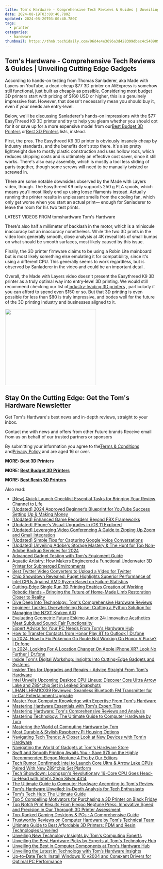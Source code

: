 ```yaml
---
title: Tom's Hardware - Comprehensive Tech Reviews & Guides | Unveiling Cutting Edge Gadgets
date: 2024-08-19T03:00:40.780Z
updated: 2024-08-20T03:00:40.780Z
tags:
  - printer
categories:
  - hardware
thumbnail: https://thmb.techidaily.com/96d4e4e3696a3d428399dbec4c54090942565cd5b197d0762ff7457e8ce649a0.jpg
---
```


## Tom's Hardware - Comprehensive Tech Reviews & Guides | Unveiling Cutting Edge Gadgets

According to hands-on testing from Thomas Sanladerer, aka Made with Layers on YouTube, a dead-cheap $77 3D printer on AliExpress is somehow still functional, just built as cheaply as possible. Considering most budget 3D printers start with pricing of $160 USD or higher, this is a genuinely impressive feat. However, that doesn't necessarily mean you should buy it, even if your needs are entry-level.

 Below, we'll be discussing Sanladerer's hands-on impressions with the $77 EasyThreed K9 3D printer and try to help you gleam whether you should opt for it or save up for a more expensive model from our[Best Budget 3D Printers](https://www.tomshardware.com/best-picks/best-budget-3d-printers) or[Best 3D Printers](https://www.tomshardware.com/best-picks/best-3d-printers) lists, instead.

 First, the pros. The Easythreed K9 3D printer is obviously insanely cheap by industry standards, and the benefits don't stop there. It's also pretty lightweight due to mostly plastic construction and uses hollow rods, which reduces shipping costs and is ultimately an effective cost saver, since it still works. There's also easy assembly, which is mostly a tool less sliding of parts together, though some screws will need to be manually twisted or screwed in.

 There are some notable downsides observed by the Made with Layers video, though. The Easythreed K9 only supports 250 g PLA spools, which means you'll most likely end up using loose filaments instead. Actually running the printer results in unpleasant smells from the cooling fan, which only get worse when you start an actual print— enough for Sanladerer to leave the room for his two test prints.

 LATEST VIDEOS FROM tomshardware Tom's Hardware

 There's also half a millimeter of backlash in the motor, which is a miniscule inaccuracy but an inaccuracy nonetheless. While the two 3D prints in the video look generally smooth, close analysis at 4K reveal lots of small bumps on what should be smooth surfaces, most likely caused by this issue.

 Finally, the 3D printer firmware claims to be using a Robin Lite mainboard but is most likely something else emulating it for compatibility, since it's using a different CPU. This generally seems to work regardless, but is observed by Sanladerer in the video and could be an important detail.

 Overall, the Made with Layers video doesn't present the Easythreed K9 3D printer as a truly optimal way into entry-level 3D printing. We would still recommend checking our list of[industry-leading 3D printers](https://www.tomshardware.com/best-picks/best-3d-printers) , particularly if you can afford to spend even $150 or so. But that 3D printing is even possible for less than $80 is truly impressive, and bodes well for the future of the 3D printing industry and businesses aligned to it.

<!-- affiliate ads begin -->
<a href="https://printrendy.pxf.io/c/5597632/1453719/17020" target="_top" id="1453719"><img src="//a.impactradius-go.com/display-ad/17020-1453719" border="0" alt="" width="300" height="250"/></a><img height="0" width="0" src="https://imp.pxf.io/i/5597632/1453719/17020" style="position:absolute;visibility:hidden;" border="0" />
<!-- affiliate ads end -->
## Stay On the Cutting Edge: Get the Tom's Hardware Newsletter

 Get Tom's Hardware's best news and in-depth reviews, straight to your inbox.

 Contact me with news and offers from other Future brands  Receive email from us on behalf of our trusted partners or sponsors

 By submitting your information you agree to the[Terms & Conditions](https://futureplc.com/terms-conditions/) and[Privacy Policy](https://futureplc.com/privacy-policy/) and are aged 16 or over.

**MORE:** [**Best 3D Printers**](https://www.tomshardware.com/best-picks/best-3d-printers)

**MORE:** [**Best Budget 3D Printers**](https://www.tomshardware.com/best-picks/best-budget-3d-printers)

**MORE:** [**Best Resin 3D Printers**](https://www.tomshardware.com/best-picks/best-resin-3d-printers)


<ins class="adsbygoogle"
     style="display:block"
     data-ad-format="autorelaxed"
     data-ad-client="ca-pub-7571918770474297"
     data-ad-slot="1223367746"></ins>



<ins class="adsbygoogle"
     style="display:block"
     data-ad-client="ca-pub-7571918770474297"
     data-ad-slot="8358498916"
     data-ad-format="auto"
     data-full-width-responsive="true"></ins>

<span class="atpl-alsoreadstyle">Also read:</span>
<div><ul>
<li><a href="https://extra-approaches.techidaily.com/new-quick-launch-checklist-essential-tasks-for-bringing-your-review-channel-to-life/"><u>[New] Quick Launch Checklist  Essential Tasks for Bringing Your Review Channel to Life</u></a></li>
<li><a href="https://youtube-tips.techidaily.com/ed-2024-approved-beginners-blueprint-for-youtube-success-setting-up-and-making-money/"><u>[Updated] 2024 Approved  Beginner’s Blueprint for YouTube Success  Setting Up & Making Money</u></a></li>
<li><a href="https://remote-screen-capture.techidaily.com/updated-enhanced-game-recorders-beyond-fbx-frameworks/"><u>[Updated] Enhanced Game Recorders Beyond FBX Frameworks</u></a></li>
<li><a href="https://extra-approaches.techidaily.com/updated-iphones-visual-upgrades-in-ios-11-explored/"><u>[Updated] IPhone's Visual Upgrades in iOS 11 Explored</u></a></li>
<li><a href="https://extra-approaches.techidaily.com/updated-leveraging-video-conferencing-a-guide-to-zipping-up-zoom-and-gmail-integration/"><u>[Updated] Leveraging Video Conferencing  A Guide to Zipping Up Zoom and Gmail Integration</u></a></li>
<li><a href="https://screen-video-capture.techidaily.com/updated-simple-tips-for-capturing-google-voice-conversations/"><u>[Updated] Simple Tips for Capturing Google Voice Conversations</u></a></li>
<li><a href="https://vp-tips.techidaily.com/updated-unveiling-adobes-storage-mastery-and-the-hunt-for-top-non-adobe-backup-services-for-2024/"><u>[Updated] Unveiling Adobe's Storage Mastery & The Hunt for Top Non-Adobe Backup Services for 2024</u></a></li>
<li><a href="https://hardware-tips.techidaily.com/advanced-gadget-testing-with-toms-equipment-guide/"><u>Advanced Gadget Testing with Tom's Equipment Guide</u></a></li>
<li><a href="https://hardware-tips.techidaily.com/aquatic-artistry-how-makers-engineered-a-functional-underwater-3d-printer-for-submerged-environments/"><u>Aquatic Artistry: How Makers Engineered a Functional Underwater 3D Printer for Submerged Environments</u></a></li>
<li><a href="https://fox-links.techidaily.com/best-twitter-video-converters-to-upload-a-video-for-twitter/"><u>Best Twitter Video Converters to Upload a Video for Twitter</u></a></li>
<li><a href="https://hardware-tips.techidaily.com/chip-showdown-revealed-puget-highlights-superior-performance-of-intel-cpus-against-amd-ryzen-based-on-failure-statistics/"><u>Chip Showdown Revealed: Puget Highlights Superior Performance of Intel CPUs Against AMD Ryzen Based on Failure Statistics</u></a></li>
<li><a href="https://hardware-tips.techidaily.com/cutting-edge-single-run-3d-printing-enables-creation-of-working-robotic-hands-bringing-the-future-of-home-made-limb-restoration-closer-to-reality/"><u>Cutting-Edge Single Run 3D Printing Enables Creation of Working Robotic Hands – Bringing the Future of Home-Made Limb Restoration Closer to Reality</u></a></li>
<li><a href="https://hardware-tips.techidaily.com/dive-deep-into-technology-toms-comprehensive-hardware-reviews/"><u>Dive Deep Into Technology: Tom's Comprehensive Hardware Reviews</u></a></li>
<li><a href="https://hardware-tips.techidaily.com/engineer-tackles-overwhelming-noise-crafting-a-python-solution-for-managing-the-nzxt-kraken-aio/"><u>Engineer Tackles Overwhelming Noise: Crafting a Python Solution for Managing the NZXT Kraken AIO</u></a></li>
<li><a href="https://hardware-tips.techidaily.com/evaluating-geometric-future-eskimo-junior-24-innovative-aesthetics-meet-subdued-sound-fair-functionality/"><u>Evaluating Geometric Future Eskimo Junior 24: Innovative Aesthetics Meet Subdued Sound; Fair Functionality</u></a></li>
<li><a href="https://hardware-tips.techidaily.com/expert-advice-for-your-pc-needs-from-toms-hardware-hub/"><u>Expert Advice for Your PC Needs From Tom's Hardware Hub</u></a></li>
<li><a href="https://blog-min.techidaily.com/how-to-transfer-contacts-from-honor-play-8t-to-outlook-drfone-by-drfone-transfer-from-android-transfer-from-android/"><u>How to Transfer Contacts from Honor Play 8T to Outlook | Dr.fone</u></a></li>
<li><a href="https://pokemon-go-android.techidaily.com/in-2024-how-to-fix-pokemon-go-route-not-working-on-honor-v-purse-drfone-by-drfone-virtual-android/"><u>In 2024, How to Fix Pokemon Go Route Not Working On Honor V Purse? | Dr.fone</u></a></li>
<li><a href="https://phone-solutions.techidaily.com/in-2024-looking-for-a-location-changer-on-apple-iphone-xr-look-no-further-drfone-by-drfone-virtual-ios/"><u>In 2024, Looking For A Location Changer On Apple iPhone XR? Look No Further | Dr.fone</u></a></li>
<li><a href="https://hardware-tips.techidaily.com/inside-toms-digital-workshop-insights-into-cutting-edge-gadgets-and-systems/"><u>Inside Tom's Digital Workshop: Insights Into Cutting-Edge Gadgets and Systems</u></a></li>
<li><a href="https://hardware-tips.techidaily.com/insider-tips-for-upgrades-and-repairs-advice-straight-from-toms-hardware/"><u>Insider Tips for Upgrades and Repairs - Advice Straight From Tom's Hardware</u></a></li>
<li><a href="https://hardware-tips.techidaily.com/intel-unveils-upcoming-desktop-cpu-lineup-discover-core-ultra-arrow-lake-and-z89chip-set-in-leaked-snapshots/"><u>Intel Unveils Upcoming Desktop CPU Lineup: Discover Core Ultra Arrow Lake and Z89^chip Set in Leaked Snapshots</u></a></li>
<li><a href="https://hardware-tips.techidaily.com/lihan-lhfm1c039-reviewed-seamless-bluetooth-fm-transmitter-for-in-car-entertainment-upgrade/"><u>LIHAN LHFM1C039 Reviewed: Seamless Bluetooth FM Transmitter for In-Car Entertainment Upgrade</u></a></li>
<li><a href="https://hardware-tips.techidaily.com/master-your-computer-knowledge-with-expertise-from-toms-hardware/"><u>Master Your Computer Knowledge with Expertise From Tom's Hardware</u></a></li>
<li><a href="https://hardware-tips.techidaily.com/mastering-hardware-essentials-with-toms-expert-tips/"><u>Mastering Hardware Essentials with Tom's Expert Tips</u></a></li>
<li><a href="https://hardware-tips.techidaily.com/mastering-hardware-toms-comprehensive-reviews-and-analysis/"><u>Mastering Hardware: Tom's Comprehensive Reviews and Analysis</u></a></li>
<li><a href="https://hardware-tips.techidaily.com/mastering-technology-the-ultimate-guide-to-computer-hardware-by-tom/"><u>Mastering Technology: The Ultimate Guide to Computer Hardware by Tom</u></a></li>
<li><a href="https://hardware-tips.techidaily.com/mastering-the-world-of-computing-hardware-by-tom/"><u>Mastering the World of Computing Hardware by Tom</u></a></li>
<li><a href="https://hardware-tips.techidaily.com/most-durable-and-stylish-raspberry-pi-housing-options/"><u>Most Durable & Stylish Raspberry Pi Housing Options</u></a></li>
<li><a href="https://hardware-tips.techidaily.com/navigating-tech-trends-a-closer-look-at-new-devices-with-tomn-hardware/"><u>Navigating Tech Trends: A Closer Look at New Devices with Tom'n Hardware</u></a></li>
<li><a href="https://hardware-tips.techidaily.com/navigating-the-world-of-gadgets-at-toms-hardware-store/"><u>Navigating the World of Gadgets at Tom's Hardware Store</u></a></li>
<li><a href="https://hardware-tips.techidaily.com/swift-and-smooth-printing-awaits-you-save-75-on-the-highly-recommended-elegoo-neptune-4-pro-by-our-editors/"><u>Swift and Smooth Printing Awaits You - Save $75 on the Highly Recommended Elegoo Neptune 4 Pro by Our Editors</u></a></li>
<li><a href="https://hardware-tips.techidaily.com/tech-rumor-confirmed-intel-to-launch-core-ultra-and-arrow-lake-cpus-paired-with-new-z89chip-set-platform/"><u>Tech Rumor Confirmed: Intel to Launch Core Ultra & Arrow Lake CPUs Paired With New Z89^chip Set Platform</u></a></li>
<li><a href="https://hardware-tips.techidaily.com/tech-showdown-loongsons-revolutionary-16-core-cpu-goes-head-to-head-with-intels-xeon-silver-4314/"><u>Tech Showdown: Loongson's Revolutionary 16-Core CPU Goes Head-to-Head with Intel's Xeon Silver 4314</u></a></li>
<li><a href="https://hardware-tips.techidaily.com/the-ultimate-guide-to-computer-hardware-according-to-toms-review/"><u>The Ultimate Guide to Computer Hardware According to Tom's Review</u></a></li>
<li><a href="https://hardware-tips.techidaily.com/toms-hardware-unveiled-in-depth-analysis-for-tech-enthusiasts/"><u>Tom's Hardware Unveiled: In-Depth Analysis for Tech Enthusiasts</u></a></li>
<li><a href="https://hardware-tips.techidaily.com/toms-tech-hub-the-ultimate-guide/"><u>Tom's Tech Hub: The Ultimate Guide</u></a></li>
<li><a href="https://hardware-tips.techidaily.com/top-5-compelling-motivators-for-purchasing-a-3d-printer-on-black-friday/"><u>Top 5 Compelling Motivators for Purchasing a 3D Printer on Black Friday</u></a></li>
<li><a href="https://hardware-tips.techidaily.com/top-notch-print-results-from-elegoo-neptune-press-innovative-speed-and-precision-in-our-thorough-3d-printer-assessment/"><u>Top Notch Print Results From Elegoo Neptune Press: Innovative Speed and Precision in Our Thorough 3D Printer Assessment</u></a></li>
<li><a href="https://hardware-tips.techidaily.com/top-ranked-gaming-desktops-and-pcs-a-comprehensive-guide/"><u>Top-Ranked Gaming Desktops & PCs : A Comprehensive Guide</u></a></li>
<li><a href="https://hardware-tips.techidaily.com/trustworthy-reviews-on-computer-hardware-by-toms-technical-team/"><u>Trustworthy Reviews on Computer Hardware by Tom's Technical Team</u></a></li>
<li><a href="https://hardware-tips.techidaily.com/ultimate-guide-to-best-affordable-3d-printers-fdm-and-resin-technologies-unveiled/"><u>Ultimate Guide to Best Affordable 3D Printers: FDM and Resin Technologies Unveiled</u></a></li>
<li><a href="https://hardware-tips.techidaily.com/unveiling-new-technology-insights-by-toms-computing-experts/"><u>Unveiling New Technology Insights by Tom's Computing Experts</u></a></li>
<li><a href="https://hardware-tips.techidaily.com/unveiling-the-best-hardware-picks-by-experts-at-toms-technology-hub/"><u>Unveiling the Best Hardware Picks by Experts at Tom's Technology Hub</u></a></li>
<li><a href="https://hardware-tips.techidaily.com/unveiling-the-best-in-computer-components-at-toms-hardware-hub/"><u>Unveiling the Best in Computer Components at Tom's Hardware Hub</u></a></li>
<li><a href="https://hardware-tips.techidaily.com/unveiling-the-latest-in-technology-with-toms-hardware-insights/"><u>Unveiling the Latest in Technology with Tom’s Hardware Insights</u></a></li>
<li><a href="https://win-amazing.techidaily.com/up-to-date-tech-install-windows-10-v2004-and-conexant-drivers-for-optimal-pc-performance/"><u>Up-to-Date Tech: Install Windows 10 v2004 and Conexant Drivers for Optimal PC Performance</u></a></li>
</ul></div>
